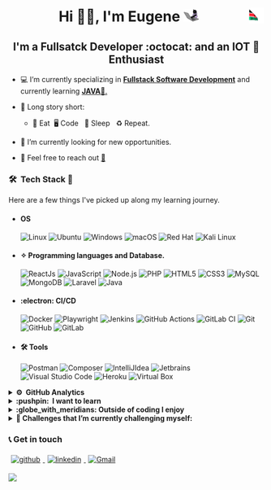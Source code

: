 # <div style="text-align: center">Hi 👋🏻, I'm **Eugene** <img src="giphy.gif" height="25" width="30"><img src="kenya.gif" height="30" width="30" align ="right"> </div>

## <center> I'm a **Fullsatck Developer :octocat: and an IOT :penguin: Enthusiast** </center>

- 💻 I’m currently specializing in <u> **Fullstack Software Development**</u> and currently learning <u>**JAVA**📱.</u>

- 📖 Long story short:

  - :poultry_leg: Eat&nbsp; :desktop_computer: Code &nbsp; :sleeping_bed: Sleep &nbsp; ♻️ Repeat.

- 🔭 I’m currently looking for new opportunities.
- 💬 Feel free to reach out <a href="mailto:onchwatieugene@gmail.com?subject=From Your Github Buddy">:email:</a>

### 🛠 &nbsp;Tech Stack :brain:

Here are a few things I've picked up along my learning journey.


- #### OS

  ![Linux](https://img.shields.io/badge/Linux-FCC624?style=plastic&logo=linux&logoColor=black&style=plastic)&nbsp;![Ubuntu](https://img.shields.io/badge/Ubuntu-E95420?style=plastic&logo=ubuntu&logoColor=white&style=plastic)&nbsp;![Windows](https://img.shields.io/badge/Windows-0078D6?style=flast&logo=windows&logoColor=white&style=plastic)&nbsp;![macOS](https://img.shields.io/badge/Mac%20OS-000000?style=plastic&logo=macos&logoColor=F0F0F0&style=plastic)&nbsp;![Red Hat](https://img.shields.io/badge/-CentOS-61DAFB?logo=centos&logoColor=red&style=plastic)&nbsp;![Kali Linux](https://img.shields.io/badge/-Kali%20Linux-53778f?logo=kali%20linux&logoColor=white&style=plastic)

- #### ✧ Programming languages and Database.

  ![ReactJs](https://img.shields.io/badge/-ReactJs-61DAFB?logo=react&logoColor=white&style=plastic)&nbsp;![JavaScript](https://img.shields.io/badge/JavaScript-%23323330.svg?style=plastic&logo=javascript&logoColor=%23F7DF1E)&nbsp;![Node.js](https://img.shields.io/badge/-Node.Js-apple?logo=node.js)&nbsp;![PHP](https://img.shields.io/badge/PHP-05122A.svg?style=plastic&logo=php&logoColor=blue)&nbsp;![HTML5](https://img.shields.io/badge/html5-%23E34F26.svg?style=plastic&logo=html5&logoColor=white)&nbsp;![CSS3](https://img.shields.io/badge/CSS_3-%231572B6.svg?plastic&logo=css3&logoColor=white)&nbsp;![MySQL](https://img.shields.io/badge/mysql-%2300f.svg?style=plastic&logo=mysql&logoColor=white)&nbsp;![MongoDB](https://img.shields.io/badge/-MongoDB-apple?logo=mongodb)&nbsp;![Laravel](https://img.shields.io/badge/-Laravel-FF2D20?logo=laravel&logoColor=white)&nbsp;![Java](https://img.shields.io/badge/-Java-blue?logo=OpenJDK&logoColor=white)

- #### :electron: CI/CD

  ![Docker](https://img.shields.io/badge/docker-%230db7ed.svg?style=plastic&logo=docker&logoColor=white)&nbsp;![Playwright](https://img.shields.io/badge/-Playwright-2EAD33?logo=playwright&logoColor=white)&nbsp;![Jenkins](https://img.shields.io/badge/-Jenkins-61DAFB?logo=jenkins&logoColor=red)&nbsp;![GitHub Actions](https://img.shields.io/badge/github%20actions-%232671E5.svg?style=plastic&logo=githubactions&logoColor=white)&nbsp;![GitLab CI](https://img.shields.io/badge/Gitlab%20Ci-%23181717.svg?style=plastic&logo=gitlab&logoColor=white)&nbsp;![Git](https://img.shields.io/badge/GIT-%23F05033.svg?style=plastic&logo=git&logoColor=white)&nbsp;![GitHub](https://img.shields.io/badge/-GitHub-05122A?style=plastic&logo=github)&nbsp;![GitLab](https://img.shields.io/badge/-GitHub-05122A?style=plastic&logo=gitlab)&nbsp;

- #### 🛠 Tools
  ![Postman](https://img.shields.io/badge/-Postman-black?logo=postman&style=plastic)&nbsp;![Composer](https://img.shields.io/badge/-Composer-chocolate?logo=composer&style=plastic)&nbsp;![IntelliJIdea](https://img.shields.io/badge/-IntelliJ%20IDEA-black?logo=IntelliJ%20IDEA&style=plastic)&nbsp;![Jetbrains](https://img.shields.io/badge/-Jetbrains-05122A?style=plastic&logo=Intellij-idea&logoColor=orange)&nbsp;![Visual Studio Code](https://img.shields.io/badge/Visual%20Studio%20Code-0078d7.svg?style=plastic&logo=visual-studio-code&logoColor=white)&nbsp;![Heroku](https://img.shields.io/badge/heroku-%23430098.svg?style=plastic&logo=heroku&logoColor=white)&nbsp;![Virtual Box](https://img.shields.io/badge/-VirtualBox-black?logo=virtualbox&style=plastic)

<details> 
<summary><b> ⚙️ &nbsp;GitHub Analytics</b></summary>    
<br>

<!--START_SECTION:waka-->

```text No activity tracked

```

<!--END_SECTION:waka-->

</details>

<details>    
<summary><b> :pushpin: &nbsp;I want to learn </b></summary>

- [x] Neural Networks
- [x] Assembly
- [x] Spring Boot

</details>    
<details>    
<summary><b>:globe_with_meridians: Outside of coding I enjoy</b></summary>

- ![Spotify](https://img.shields.io/badge/Spotify-1ED760?style=plastic&logo=spotify&logoColor=white) Listening to music
</details>

<details>    
<summary> <b>🌱 Challenges that I’m currently challenging myself:</b></summary>    
<br>    
<!-- gif Image -->    
<img src="life_balance.gif" alt="side Image" width="250" height="250" /> 
 <img src= "https://www.codewars.com/users/MedalofHonorEugene/badges/small" alt=""width="250" height="250"> 
 
</details>

### 📞 Get in touch

<p>    
<a href="https://github.com/okonueugene"><img alt="github" width="7%" style="padding:5px" src="https://img.icons8.com/clouds/100/000000/github.png"/>    
</a>    
<a href="https://www.linkedin.com/in/eugene-okonu-250773222"><img alt="linkedin" width="7%" style="padding:5px" src="https://img.icons8.com/clouds/100/000000/linkedin.png"/>    
</a>       
<a href="mailto:onchwatieugene@gmail.com?subject=From Your Github Buddy"><img alt="Gmail" width="7%" style="padding:5px" src="https://img.icons8.com/clouds/100/000000/gmail.png"/>    
</a>

</p>

![](https://komarev.com/ghpvc/?username=okonueugene&color=green)

